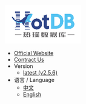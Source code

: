 <a href="https://hotdb.com" target="_blank">
<img class="navicon" src="assets/navicon-colorful.png" alt="hotdb.com"/>
</a>

* [Official Website](https://www.hotdb.com)
* [Contract Us](mailto:service@hotdb.com)
* Version
  * [latest (v2.5.6)](/en/latest/)  
* 语言 / Language
  * [中文](/zh/latest/)
  * [English](/en/latest/)
